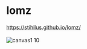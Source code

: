 # lomz
https://stihilus.github.io/lomz/ <br><br>
![canvas1 10](https://user-images.githubusercontent.com/20823082/68204805-13f76300-ffc9-11e9-80ec-12441fec73ce.jpg)
